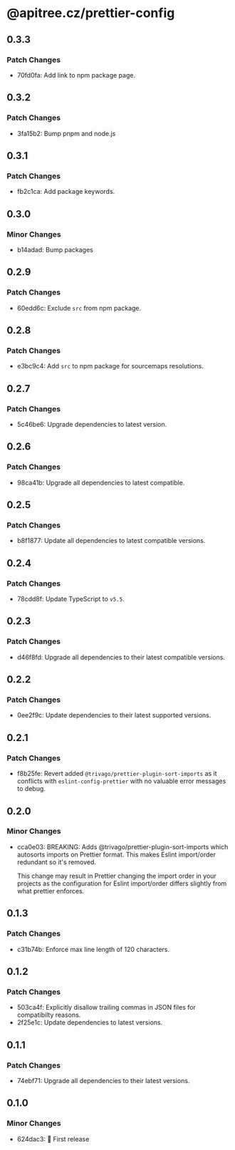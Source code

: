 # @apitree.cz/prettier-config

## 0.3.3

### Patch Changes

- 70fd0fa: Add link to npm package page.

## 0.3.2

### Patch Changes

- 3fa15b2: Bump pnpm and node.js

## 0.3.1

### Patch Changes

- fb2c1ca: Add package keywords.

## 0.3.0

### Minor Changes

- b14adad: Bump packages

## 0.2.9

### Patch Changes

- 60edd6c: Exclude `src` from npm package.

## 0.2.8

### Patch Changes

- e3bc9c4: Add `src` to npm package for sourcemaps resolutions.

## 0.2.7

### Patch Changes

- 5c46be6: Upgrade dependencies to latest version.

## 0.2.6

### Patch Changes

- 98ca41b: Upgrade all dependencies to latest compatible.

## 0.2.5

### Patch Changes

- b8f1877: Update all dependencies to latest compatible versions.

## 0.2.4

### Patch Changes

- 78cdd8f: Update TypeScript to `v5.5`.

## 0.2.3

### Patch Changes

- d46f8fd: Upgrade all dependencies to their latest compatible versions.

## 0.2.2

### Patch Changes

- 0ee2f9c: Update dependencies to their latest supported versions.

## 0.2.1

### Patch Changes

- f8b25fe: Revert added `@trivago/prettier-plugin-sort-imports` as it conflicts with `eslint-config-prettier` with no valuable error messages to debug.

## 0.2.0

### Minor Changes

- cca0e03: BREAKING: Adds @trivago/prettier-plugin-sort-imports which autosorts imports on Prettier format. This makes Eslint import/order redundant so it's removed.

  This change may result in Prettier changing the import order in your projects as the configuration for Eslint import/order differs slightly from what prettier enforces.

## 0.1.3

### Patch Changes

- c31b74b: Enforce max line length of 120 characters.

## 0.1.2

### Patch Changes

- 503ca4f: Explicitly disallow trailing commas in JSON files for compatibilty reasons.
- 2f25e1c: Update dependencies to latest versions.

## 0.1.1

### Patch Changes

- 74ebf71: Upgrade all dependencies to their latest versions.

## 0.1.0

### Minor Changes

- 624dac3: 🎉 First release
